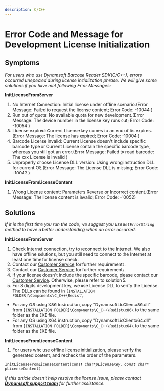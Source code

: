 ```yaml
---
description: C/C++
---
```


# Error Code and Message for Development License Initialization

## Symptoms

_For users who use Dynamsoft Barcode Reader SDK\(C/C++\), errors occurred unepected during license initialization phrase. We will give some solutions if you have met following Error Messages:_

**InitLicenseFromServer**

1. No Internet Connection: Initial license under offline scenario.\(Error Message: Failed to request the license content; Error Code: -10044 \)
2. Run out of quota: No available quota for new development.\(Error Message: The device number in the license key runs out; Error Code: -10054 \)
3. License expired: Current License key comes to an end of its expires.\(Error Message: The license has expired; Error Code: -10004 \)
4. Barcode License invalid: Current License doesn't include specific barcode type or Current License contain the specific barcode type, whereas you still got an error.\(Error Message: Failed to read barcode: The xxx License is invalid \)
5. Unproperly choose License DLL version: Using wrong instruction DLL for current OS.\(Error Message: The License DLL is missing; Error Code: -10042 \)

**InitLicenseFromLicenseContent**

1. Wrong License content: Parameters Reverse or Incorrect content.\(Error Message: The license content is invalid; Error Code: -10052\)

##  Solutions

_If it is the first time you run the code, we suggest you use `GetErrorString` method to have a better understanding when an error occurred._ 

**InitLicenseFromServer**

1. Check Internet connection, try to reconnect to the Internet. We also have offline solutions, but you still need to connect to the Internet at least one time for license check.
2. Contact our [Customer Service](https://www.dynamsoft.com/Company/Contact.aspx) for further requirements.
3. Contact our [Customer Service](https://www.dynamsoft.com/Company/Contact.aspx) for further requirements.
4. If your license doesn't include the specific barcode, please contact our [Customer Service](https://www.dynamsoft.com/Company/Contact.aspx). Otherwise, please refer to solution 5.
5. For 8 digits development key, we use License DLL to verify the License. The DLLs can be found in  `[INSTALLATION FOLDER]\Components\C_C++\Redist\`

* For any OS using X86 instruction, copy "DynamsoftLicClientx86.dll" from `[INSTALLATION FOLDER]\Components\C_C++\Redist\x86\` to the same folder as the EXE file.
* For any OS using X64 instruction, copy "DynamsoftLicClientx64.dll" from `[INSTALLATION FOLDER]\Components\C_C++\Redist\x64\` to the same folder as the EXE file.

**InitLicenseFromLicenseContent**

1. For users who use offline license initialization, please verify the generated content, and recheck the order of the parameters.

`InitLicenseFromLicenseContent(const char*`_`pLicenseKey, const char*`_ `pLicenseContent)`

_If this article doesn't help resolve the license issue, please contact_ [_**Dynamsoft support team**_](http://www.dynamsoft.com/Company/Contact.aspx) _for further assistance._



